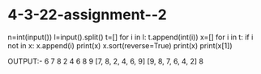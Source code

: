 # 4-3-22-assignment--2
n=int(input())
l=input().split()
t=[]
for i in l:
    t.append(int(i))
x=[]
for i in t:
    if i not in x:
        x.append(i)
print(x)
x.sort(reverse=True)
print(x)
print(x[1])

OUTPUT:-
6
7 8 2 4 6 8 9
[7, 8, 2, 4, 6, 9]
[9, 8, 7, 6, 4, 2]
8
